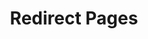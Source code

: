 ---
title: Redirect Pages
redirect_from: 
    - aprenda-ler-partituras
redirect_to: https://partituras30dias.showbiz.mus.br/
---